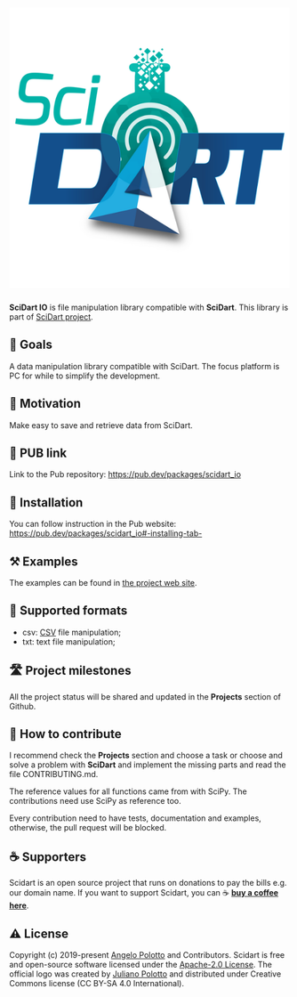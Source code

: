 # ![Scidart logo](https://github.com/scidart/scidart.org/blob/master/img/logo_small.png?raw=true)

**SciDart IO** is file manipulation library compatible with **SciDart**. This library is part of [SciDart project](https://scidart.org/).

## 🏹 Goals

A data manipulation library compatible with SciDart. The focus platform is PC for while to simplify the development.

## 🏃 Motivation

Make easy to save and retrieve data from SciDart.

## 🧭 PUB link

Link to the Pub repository: https://pub.dev/packages/scidart_io

## 🔌 Installation

You can follow instruction in the Pub website: https://pub.dev/packages/scidart_io#-installing-tab-
  
## ⚒ Examples

The examples can be found in [the project web site](https://scidart.org/#examples-scidart).

## 📂 Supported formats

- csv: [CSV](https://en.wikipedia.org/wiki/Comma-separated_values) file manipulation;
- txt: text file manipulation;

## 🛣 Project milestones

All the project status will be shared and updated in the __Projects__ section of Github.

## 🙌 How to contribute

I recommend check the __Projects__ section and choose a task or choose and solve a problem with **SciDart** and 
implement the missing parts and read the file CONTRIBUTING.md.

The reference values for all functions came from with SciPy. The contributions need use SciPy as reference too.

Every contribution need to have tests, documentation and examples, otherwise, the pull request will be blocked.

## ☕ Supporters

Scidart is an open source project that runs on donations to pay the bills e.g. our domain name. If you want to support Scidart, you can ☕ [**buy a coffee here**](https://www.buymeacoffee.com/polotto).

## ⚠ License

Copyright (c) 2019-present [Angelo Polotto](https://github.com/polotto) and Contributors. Scidart is free and open-source software licensed under the [Apache-2.0 License](./LICENSE). The official logo was created by [Juliano Polotto](https://www.linkedin.com/in/juliano-polotto-550ba379/) and distributed under Creative Commons license (CC BY-SA 4.0 International).